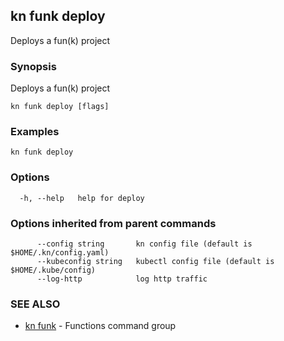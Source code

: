 ## kn funk deploy

Deploys a fun(k) project

### Synopsis

Deploys a fun(k) project

```
kn funk deploy [flags]
```

### Examples

```
kn funk deploy
```

### Options

```
  -h, --help   help for deploy
```

### Options inherited from parent commands

```
      --config string       kn config file (default is $HOME/.kn/config.yaml)
      --kubeconfig string   kubectl config file (default is $HOME/.kube/config)
      --log-http            log http traffic
```

### SEE ALSO

* [kn funk](kn_funk.md)	 - Functions command group

